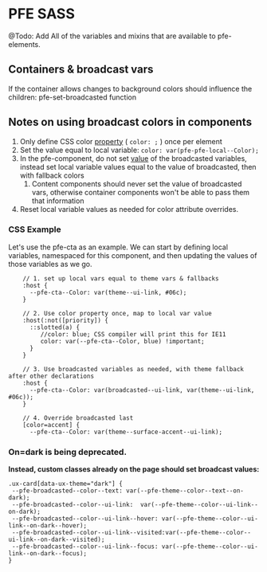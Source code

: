 # PFE SASS

@Todo: Add All of the variables and mixins that are available to pfe-elements.




## Containers & broadcast vars

If the container allows changes to  background colors should influence the children:  pfe-set-broadcasted function


## Notes on using broadcast colors in components  

1. Only define CSS color <span style="text-decoration:underline;">property</span> ( `color: ;` ) once per element 
2. Set the value equal to local variable:  `color: var(pfe-pfe-local--Color);`
3. In the pfe-component, do not set <span style="text-decoration:underline;">value</span> of the broadcasted variables, instead set local variable values equal to the value of broadcasted, then with fallback colors
    1. Content components should never set the value of broadcasted vars, otherwise container components won't be able to pass them that information
4. Reset local variable values as needed for color attribute overrides.


### CSS Example

Let's use the pfe-cta as an example. We can start by defining local variables, namespaced for this component, and then updating the values of those variables as we go.

```
    // 1. set up local vars equal to theme vars & fallbacks
    :host {
      --pfe-cta--Color: var(theme--ui-link, #06c);
    }

    // 2. Use color property once, map to local var value
    :host(:not([priority]) {
      ::slotted(a) {
         //color: blue; CSS compiler will print this for IE11
         color: var(--pfe-cta--Color, blue) !important;
      }
    }

    // 3. Use broadcasted variables as needed, with theme fallback after other declarations
    :host {
      --pfe-cta--Color: var(broadcasted--ui-link, var(theme--ui-link, #06c));   
    }

    // 4. Override broadcasted last
    [color=accent] {
      --pfe-cta--Color: var(theme--surface-accent--ui-link);
```



### On=dark is being deprecated.

**Instead, custom classes already on the page should set broadcast values:**


```
.ux-card[data-ux-theme="dark"] {
 --pfe-broadcasted--color--text: var(--pfe-theme--color--text--on-dark);
 --pfe-broadcasted--color--ui-link:  var(--pfe-theme--color--ui-link--on-dark);
 --pfe-broadcasted--color--ui-link--hover: var(--pfe-theme--color--ui-link--on-dark--hover);
 --pfe-broadcasted--color--ui-link--visited:var(--pfe-theme--color--ui-link--on-dark--visited);
 --pfe-broadcasted--color--ui-link--focus: var(--pfe-theme--color--ui-link--on-dark--focus);
}

